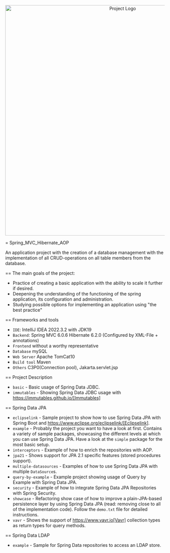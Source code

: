 <p align="center">
      <img src="https://encrypted-tbn0.gstatic.com/images?q=tbn:ANd9GcS8dZYIID1DTJgWP4lnQRx7Zx_S3cQmbPwdGw&usqp=CAU" alt="Project Logo" width="726">
</p>

= Spring_МVC_Hibernate_AOP


An application project with the creation of a database management with the implementation of all CRUD-operations on all table members from the database.

== The main goals of the project:

*  Practice of creating a basic application with the ability to scale it further if desired.
* Deepening the understanding of the functioning of the spring application, its configuration and administration.
* Studying possible options for implementing an application using "the best practice"

== Frameworks and tools

* `IDE`: IntelliJ IDEA 2022.3.2 with JDK19
* `Backend`: Spring MVC 6.0.6  Hibernate 6.2.0 (Configured by XML-File + annotations)
* `Frontend` without a worthy representative
* `Database` mySQL
* `Web Server` Apache TomCat10
* `Build tool` Maven
* `Others` C3P0(Connection pool), Jakarta.servlet.jsp


== Project Description

* `basic` - Basic usage of Spring Data JDBC.
* `immutables` - Showing Spring Data JDBC usage
 with https://immutables.github.io/[Immutables]

== Spring Data JPA

* `eclipselink` - Sample project to show how to use Spring Data JPA with Spring Boot and https://www.eclipse.org/eclipselink/[Eclipselink].
* `example` - Probably the project you want to have a look at first. Contains a variety of sample packages, showcasing the different levels at which you can use Spring Data JPA. Have a look at the `simple` package for the most basic setup.
* `interceptors` - Example of how to enrich the repositories with AOP.
* `jpa21` - Shows support for JPA 2.1 specific features (stored procedures support).
* `multiple-datasources` - Examples of how to use Spring Data JPA with multiple `DataSource`s.
* `query-by-example` - Example project showing usage of Query by Example with Spring Data JPA.
* `security` - Example of how to integrate Spring Data JPA Repositories with Spring Security.
* `showcase` - Refactoring show case of how to improve a plain-JPA-based persistence layer by using Spring Data JPA (read: removing close to all of the implementation code). Follow the `demo.txt` file for detailed instructions.
* `vavr` - Shows the support of https://www.vavr.io[Vavr] collection types as return types for query methods.

== Spring Data LDAP

* `example` - Sample for Spring Data repositories to access an LDAP store.

